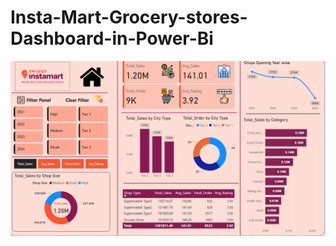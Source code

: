 # Insta-Mart-Grocery-stores-Dashboard-in-Power-Bi

<img src="https://github.com/AshutoshKumar727/Insta-Mart-Grocery-stores-Dashboard-in-Power-Bi/blob/492cacf58c40dce6648af9dcbb4386e809df836c/Screenshot%202025-06-02%20120651.png" alt="Image Description" width="600">
